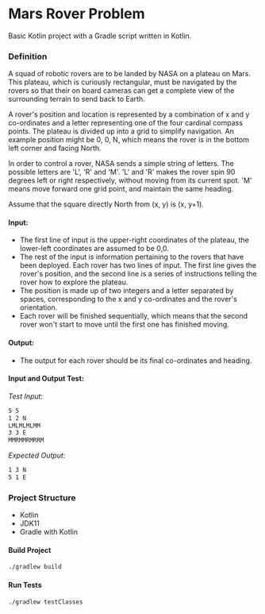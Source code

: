 # Mars Rover Problem

Basic Kotlin project with a Gradle script written in Kotlin.

### Definition
A squad of robotic rovers are to be landed by NASA on a plateau on Mars. This plateau, which is curiously rectangular, must be navigated by the rovers so that their on board cameras can get a complete view of the surrounding terrain to send back to Earth.

A rover's position and location is represented by a combination of x and y co-ordinates and a letter representing one of the four cardinal compass points. The plateau is divided up into a grid to simplify navigation. An example position might be 0, 0, N, which means the rover is in the bottom left corner and facing North.

In order to control a rover, NASA sends a simple string of letters. The possible letters are 'L', 'R' and 'M'. 'L' and 'R' makes the rover spin 90 degrees left or right respectively, without moving from its current spot. 'M' means move forward one grid point, and maintain the same heading.

Assume that the square directly North from (x, y) is (x, y+1).

#### Input:

- The first line of input is the upper-right coordinates of the plateau, the lower-left coordinates are assumed to be 0,0.
- The rest of the input is information pertaining to the rovers that have been deployed. Each rover has two lines of input. The first line gives the rover's position, and the second line is a series of instructions telling the rover how to explore the plateau.
- The position is made up of two integers and a letter separated by spaces, corresponding to the x and y co-ordinates and the rover's orientation.
- Each rover will be finished sequentially, which means that the second rover won't start to move until the first one has finished moving.

#### Output:
- The output for each rover should be its final co-ordinates and heading.

#### Input and Output Test:
*Test Input*:
```bash
5 5
1 2 N
LMLMLMLMM
3 3 E
MMRMMRMRRM
```

*Expected Output*:
```bash
1 3 N
5 1 E
```

### Project Structure
- Kotlin
- JDK11
- Gradle with Kotlin

#### Build Project
```bash
./gradlew build
```

#### Run Tests
```bash
./gradlew testClasses
```